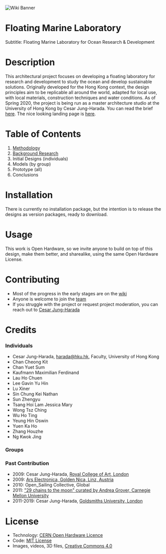 ![Wiki Banner](https://github.com/Floating-Marine-Laboratory/Floating-Marine-Laboratory/blob/master/Wiki/banner.png?raw=true)

# Floating Marine Laboratory
Subtitle: Floating Marine Laboratory for Ocean Research &amp; Development
  
# Description 
This architectural project focuses on developing a floating laboratory for research and development to study the ocean and develop sustainable solutions. Originally developed for the Hong Kong context, the design principles aim to be replicable all around the world, adapted for local use, with local materials, construction techniques and water conditions. As of Spring 2020, the project is being run as a master architecture studio at the University of Hong Kong by Cesar Jung-Harada. You can read the brief [here](https://docs.google.com/document/d/1_F7JANGswgWiD_IbHQKolgqkZA33SZAd__AngIsY07o/edit). The nice looking landing page is [here](https://floating-marine-laboratory.github.io/Floating-Marine-Laboratory/).

# Table of Contents
1. [Methodology](https://github.com/Floating-Marine-Laboratory/Floating-Marine-Laboratory/wiki/Methodology)
2. [Background Research](https://github.com/Floating-Marine-Laboratory/Floating-Marine-Laboratory/wiki/Background-Research)
3. Initial Designs (individuals)
4. Models (by group)
5. Prototype (all)
6. Conclusions

# Installation
There is currently no installation package, but the intention is to release the designs as version packages, ready to download. 

# Usage
This work is Open Hardware, so we invite anyone to build on top of this design, make them better, and sharealike, using the same Open Hardware License. 

# Contributing
* Most of the progress in the early stages are on the [wiki](https://github.com/Floating-Marine-Laboratory/Floating-Marine-Laboratory/wiki) 
* Anyone is welcome to join the [team](https://github.com/orgs/Floating-Marine-Laboratory/people)
* If you struggle with the project or request project moderation, you can reach out to [Cesar Jung-Harada](https://github.com/cesarharada)

# Credits
### Individuals
* Cesar Jung-Harada, harada@hku.hk, Faculty, University of Hong Kong
* Chan Cheong Kit
* Chan Yuet Sum
* Kaufmann Maximilian Ferdinand
* Lau Ho Chuen
* Lee Gavin Yu Hin
* Lu Xiner
* Sin Chung Kei Nathan
* Sun Zhengyu
* Tsang Hoi Lam Jessica Mary
* Wong Tsz Ching
* Wu Ho Ting
* Yeung Hin Oswin
* Yuen Ka Ho
* Zhang Houzhe
* Ng Kwok Jing

### Groups

### Past Contribution
* 2009: Cesar Jung-Harada, [Royal College of Art, London](https://www.rca.ac.uk/)
* 2009: [Ars Electronica, Golden Nica, Linz, Austria](https://ars.electronica.art/nextidea/en/open-sailing/)
* 2010: Open_Sailing Collective, Global
* 2011: ["29 chains to the moon" curated by Andrea Grover, Carnegie Mellon University](http://millergallery.cfa.cmu.edu/exhibitions/29chainstothemoon/)
* 2011-2019: Cesar Jung-Harada, [Goldsmiths University, London](https://www.gold.ac.uk/)

# License
* Technology: [CERN Open Hardware Licence](https://kt.cern/open)
* Code: [MIT License](https://opensource.org/licenses/MIT)
* Images, videos, 3D files, [Creative Commons 4.0](https://creativecommons.org/licenses/by/4.0/)
